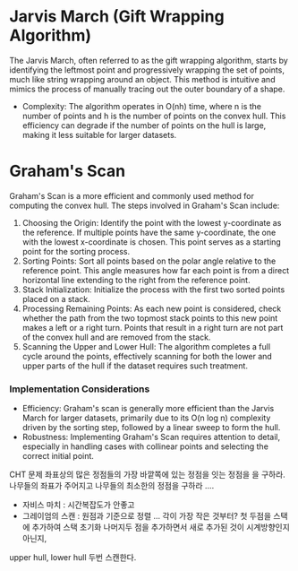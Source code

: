 # Jarvis March (Gift Wrapping Algorithm)
The Jarvis March, often referred to as the gift wrapping algorithm, starts by identifying the leftmost point and progressively wrapping the set of points, much like string wrapping around an object. This method is intuitive and mimics the process of manually tracing out the outer boundary of a shape.

- Complexity: The algorithm operates in O(nh) time, where n is the number of points and h is the number of points on the convex hull. This efficiency can degrade if the number of points on the hull is large, making it less suitable for larger datasets.

# Graham's Scan
Graham's Scan is a more efficient and commonly used method for computing the convex hull. The steps involved in Graham's Scan include:

1. Choosing the Origin: Identify the point with the lowest y-coordinate as the reference. If multiple points have the same y-coordinate, the one with the lowest x-coordinate is chosen. This point serves as a starting point for the sorting process.
2. Sorting Points: Sort all points based on the polar angle relative to the reference point. This angle measures how far each point is from a direct horizontal line extending to the right from the reference point.
3. Stack Initialization: Initialize the process with the first two sorted points placed on a stack.
4. Processing Remaining Points: As each new point is considered, check whether the path from the two topmost stack points to this new point makes a left or a right turn. Points that result in a right turn are not part of the convex hull and are removed from the stack.
5. Scanning the Upper and Lower Hull: The algorithm completes a full cycle around the points, effectively scanning for both the lower and upper parts of the hull if the dataset requires such treatment.

### Implementation Considerations
- Efficiency: Graham's scan is generally more efficient than the Jarvis March for larger datasets, primarily due to its O(n log n) complexity driven by the sorting step, followed by a linear sweep to form the hull.
- Robustness: Implementing Graham's Scan requires attention to detail, especially in handling cases with collinear points and selecting the correct initial point.


CHT 문제
좌표상의 많은 정점들의 가장 바깥쪽에 있는 정점을 잇는 정점을 을 구하라. 
나무들의 좌표가 주어지고 나무들의 최소한의 정점을 구하라 …. 

- 자비스 마치 : 시간복잡도가 안좋고
- 그레이엄의 스캔 : 
원점과 기준으로 정렬 … 각이 가장 작은 것부터? 
첫  두점을 스택에 추가하여 스택 초기화 
나머지두 점을 추가하면서 새로 추가된 것이 시계방향인지 아닌지, 

upper hull, lower hull 두번 스캔한다.